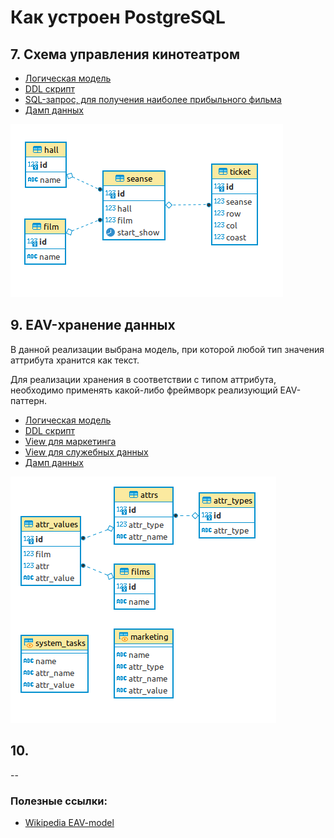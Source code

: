 # Как устроен PostgreSQL

## 7. Схема управления кинотеатром

- [Логическая модель](/hw3/leason7/logical_sheme.png)
- [DDL скрипт](/hw3/leason7/cinema.sql)
- [SQL-запрос, для получения наиболее прибыльного фильма](/hw3/leason7/max_debit.sql)
- [Дамп данных](/hw3/leason7/dump.sql)

 ![Логическая модель](/hw3/leason7/logical_sheme.png)
 
 ## 9. EAV-хранение данных

В данной реализации выбрана модель, при которой любой тип значения аттрибута хранится как текст.

Для реализации хранения в соответствии с типом аттрибута, необходимо применять какой-либо фреймворк реализующий EAV-паттерн.
 
 - [Логическая модель](/hw3/leason9/schema.png)
 - [DDL скрипт](/hw3/leason9/eav.sql)
 - [View для маркетинга](/hw3/leason9/marketing.sql)
 - [View для служебных данных](/hw3/leason9/system_tasks.sql)
 - [Дамп данных](/hw3/leason9/dump.sql)
 
 ![Логическая модель](/hw3/leason9/schema.png)
 
 
 ## 10. 
 
 --
 ### Полезные ссылки:
 
 - [Wikipedia EAV-model](https://en.wikipedia.org/wiki/Entity–attribute–value_model)
 